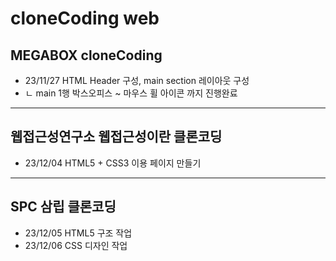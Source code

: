 # cloneCoding web
## MEGABOX cloneCoding
* 23/11/27 HTML Header 구성, main section 레이아웃 구성
* ㄴ main 1행 박스오피스 ~ 마우스 휠 아이콘 까지 진행완료
----
## 웹접근성연구소 웹접근성이란 클론코딩
* 23/12/04 HTML5 + CSS3 이용 페이지 만들기
----
## SPC 삼립 클론코딩
* 23/12/05 HTML5 구조 작업
* 23/12/06 CSS 디자인 작업